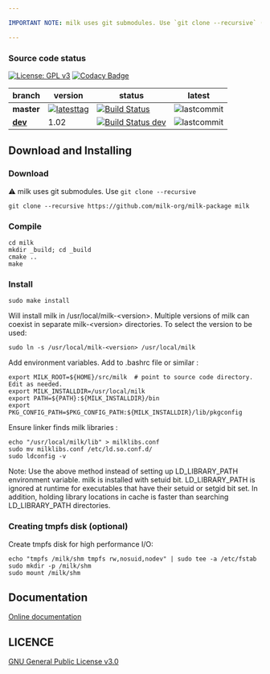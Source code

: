```yaml
---

IMPORTANT NOTE: milk uses git submodules. Use `git clone --recursive` (see Downloading and Installing section)

---
```




### Source code status

[![License: GPL v3](https://img.shields.io/badge/License-GPL%20v3-blue.svg)](http://www.gnu.org/licenses/gpl-3.0)
[![Codacy Badge](https://api.codacy.com/project/badge/Grade/f9c4827075c7447db1880f95e2119353)](https://www.codacy.com/gh/milk-org/milk-package)


|     branch       |   version             |  status                     | latest        |
|------------------|-----------------------|-----------------------------|---------------|
**master** | [![latesttag](https://img.shields.io/github/tag/milk-org/milk-package.svg)](https://github.com/milk-org/milk-package/tree/master) | [![Build Status](https://travis-ci.org/milk-org/milk-package.svg?branch=master)](https://travis-ci.org/milk-org/milk-package) | ![lastcommit](https://img.shields.io/github/last-commit/milk-org/milk-package/master.svg)
[**dev**](https://github.com/milk-org/milk-package/tree/dev) | 1.02 | [![Build Status dev](https://travis-ci.org/milk-org/milk-package.svg?branch=dev)](https://travis-ci.org/milk-org/milk-package) | ![lastcommit](https://img.shields.io/github/last-commit/milk-org/milk-package/dev.svg)




## Download and Installing 


### Download

&#x26A0;
milk uses git submodules. Use `git clone --recursive`

	git clone --recursive https://github.com/milk-org/milk-package milk


### Compile

	cd milk
	mkdir _build; cd _build
	cmake ..
	make


### Install

	
	sudo make install

Will install milk in /usr/local/milk-&lt;version&gt;. Multiple versions of milk can coexist in separate milk-&lt;version&gt; directories. To select the version to be used:

	sudo ln -s /usr/local/milk-<version> /usr/local/milk

	
Add environment variables. Add to .bashrc file or similar :

	export MILK_ROOT=${HOME}/src/milk  # point to source code directory. Edit as needed.
	export MILK_INSTALLDIR=/usr/local/milk
	export PATH=${PATH}:${MILK_INSTALLDIR}/bin
	export PKG_CONFIG_PATH=$PKG_CONFIG_PATH:${MILK_INSTALLDIR}/lib/pkgconfig

Ensure linker finds milk libraries :

	echo "/usr/local/milk/lib" > milklibs.conf
	sudo mv milklibs.conf /etc/ld.so.conf.d/
	sudo ldconfig -v

Note: Use the above method instead of setting up LD_LIBRARY_PATH environment variable. milk is installed with setuid bit. LD_LIBRARY_PATH is ignored at runtime for executables that have their setuid or setgid bit set. In addition, holding library locations in cache is faster than searching LD_LIBRARY_PATH directories.


### Creating tmpfs disk (optional)

Create tmpfs disk for high performance I/O:

    echo "tmpfs /milk/shm tmpfs rw,nosuid,nodev" | sudo tee -a /etc/fstab
    sudo mkdir -p /milk/shm
    sudo mount /milk/shm



## Documentation

[Online documentation]( http://milk-org.github.io/milk/index.html ) 



## LICENCE


[GNU General Public License v3.0]( https://github.com/milk-org/milk/blob/master/LICENCE.txt )
